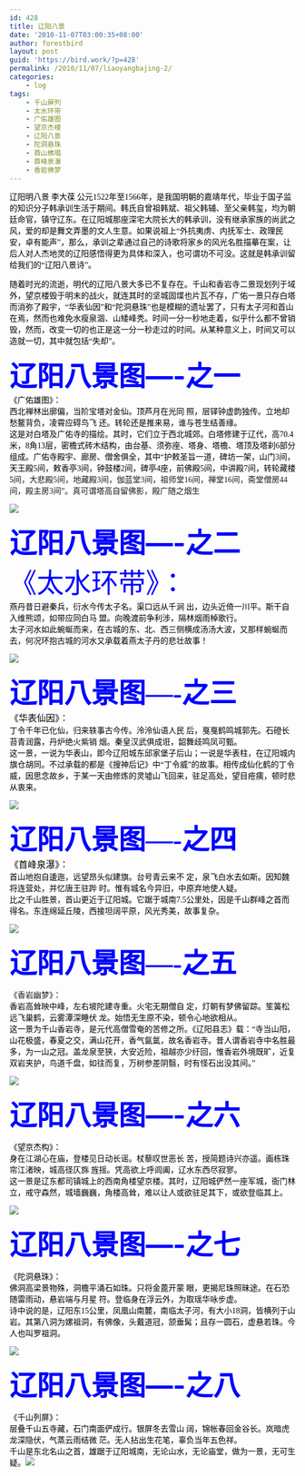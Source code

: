 ```yaml
---
id: 428
title: 辽阳八景
date: '2010-11-07T03:00:35+08:00'
author: forestbird
layout: post
guid: 'https://bird.work/?p=428'
permalink: /2010/11/07/liaoyangbajing-2/
categories:
    - log
tags:
    - 千山屏列
    - 太水环带
    - 广佑雄图
    - 望京杰楼
    - 辽阳八景
    - 陀洞悬珠
    - 首山樵唱
    - 首峰泉瀑
    - 香岩佛梦
---
```


<div class="mainNewsContent NewsContent" id="mainNewsContent"><font face="宋体 "><font style="font-size: 10.5pt;"><font color="#000000">辽阳明八景</font></font></font><font face="ˎ̥ "><font style="font-size: 10.5pt;">  
<font face="Times New Roman "><font color="#000000"> </font></font></font></font><font face="宋体 "><font style="font-size: 10.5pt;"><font color="#000000">李大葆 </font></font></font><font color="#000000"><font face="宋体 "><font style="font-size: 10.5pt;">公元</font></font><font face="ˎ̥ "><font style="font-size: 10.5pt;"><font face="Times New Roman ">1522</font></font></font><font face="宋体 "><font style="font-size: 10.5pt;">年至</font></font><font face="ˎ̥ "><font style="font-size: 10.5pt;"><font face="Times New Roman ">1566</font></font></font><font face="宋体 "><font style="font-size: 10.5pt;">年，是我国明朝的嘉靖年代，毕业于国子监的知识分子韩承训生活于期间。韩氏自曾祖韩斌、祖父韩辅、至父亲韩玺，均为朝廷命官，镇守辽东。在辽阳城那座深宅大院长大的韩承训，没有继承家族的尚武之风，爱的却是舞文弄墨的文人生意。如果说祖上</font></font><font face="ˎ̥ "><font style="font-size: 10.5pt;"><font face="Times New Roman ">“</font></font></font><font face="宋体 "><font style="font-size: 10.5pt;">外抗夷虏、内抚军士、政理民安，卓有能声</font></font><font face="ˎ̥ "><font style="font-size: 10.5pt;"><font face="Times New Roman ">”</font></font></font><font face="宋体 "><font style="font-size: 10.5pt;">，那么，承训之辈通过自己的诗歌将家乡的风光名胜描摹在案，让后人对人杰地灵的辽阳感悟得更为具体和深入，也可谓功不可没。这就是韩承训留给我们的</font></font><font face="ˎ̥ "><font style="font-size: 10.5pt;"><font face="Times New Roman ">“</font></font></font><font face="宋体 "><font style="font-size: 10.5pt;">辽阳八景诗</font></font><font face="ˎ̥ "><font style="font-size: 10.5pt;"><font face="Times New Roman ">”</font></font></font><font face="宋体 "><font style="font-size: 10.5pt;">。</font></font></font><font face="ˎ̥ "><font style="font-size: 10.5pt;">  
<font face="Times New Roman "><font color="#000000"> </font></font></font></font><font face="ˎ̥ "><font style="font-size: 10.5pt;"><font face="Times New Roman "><font color="#000000"> </font></font></font></font>

<font color="#000000"><font face="Times New Roman "> </font><font face="宋体 "><font style="font-size: 10.5pt;">随着时光的流逝，明代的辽阳八景大多已不复存在。千山和香岩寺二景现划列于域外，望京楼毁于明末的战火，就连其时的坚城固堞也片瓦不存，广佑一景只存白塔而消弥了殿宇，</font></font><font face="ˎ̥ "><font style="font-size: 10.5pt;"><font face="Times New Roman ">“</font></font></font><font face="宋体 "><font style="font-size: 10.5pt;">华表仙因</font></font><font face="ˎ̥ "><font style="font-size: 10.5pt;"><font face="Times New Roman ">”</font></font></font><font face="宋体 "><font style="font-size: 10.5pt;">和</font></font><font face="ˎ̥ "><font style="font-size: 10.5pt;"><font face="Times New Roman ">“</font></font></font><font face="宋体 "><font style="font-size: 10.5pt;">陀洞悬珠</font></font><font face="ˎ̥ "><font style="font-size: 10.5pt;"><font face="Times New Roman ">”</font></font></font><font face="宋体 "><font style="font-size: 10.5pt;">也是模糊的遗址罢了，只有太子河和首山在焉，然而也难免水瘦泉涸、山矮峰秃。时间一分一秒地走着，似乎什么都不曾销毁，然而，改变一切的也正是这一分一秒走过的时间。从某种意义上，时间又可以造就一切，其中就包括</font></font><font face="ˎ̥ "><font style="font-size: 10.5pt;"><font face="Times New Roman ">“</font></font></font><font face="宋体 "><font style="font-size: 10.5pt;">失却</font></font><font face="ˎ̥ "><font style="font-size: 10.5pt;"><font face="Times New Roman ">”</font></font></font><font face="宋体 "><font style="font-size: 10.5pt;">。</font></font></font>

**<font color="#0000ff" size="7">辽阳八景图—-之一  
</font>**<font face="宋体 "><font color="#000000">《广佑雄图》：</font></font><font style="font-size: 10.5pt;">  
<font face="Times New Roman "><font color="#000000"><font face="ˎ̥ "> </font></font></font></font><font color="#000000"><font face="宋体 "><font style="font-size: 10.5pt;">西北禅林出廓偏，当阶宝塔对金仙。顶芦月在光同</font></font><font face="ˎ̥ "><font style="font-size: 10.5pt;"><font face="Times New Roman "> </font></font></font><font face="宋体 "><font style="font-size: 10.5pt;">照，层铎钟虚韵独传。立地却愁鳌背负，凌霄应碍鸟飞</font></font><font face="ˎ̥ "><font style="font-size: 10.5pt;"><font face="Times New Roman "> </font></font></font><font face="宋体 "><font style="font-size: 10.5pt;">还。转轮还是推来易，谁与苍生结善缘。</font></font></font><font face="ˎ̥ "><font style="font-size: 10.5pt;">  
<font face="Times New Roman "><font color="#000000"> </font></font></font></font><font color="#000000"><font face="宋体 "><font style="font-size: 10.5pt;">这是对白塔及广佑寺的描绘。其时，它们立于西北城郊。白塔修建于辽代，高</font></font><font face="ˎ̥ "><font style="font-size: 10.5pt;"><font face="Times New Roman ">70.4</font></font></font><font face="宋体 "><font style="font-size: 10.5pt;">米，</font></font><font face="ˎ̥ "><font style="font-size: 10.5pt;"><font face="Times New Roman ">8</font></font></font><font face="宋体 "><font style="font-size: 10.5pt;">角</font></font><font face="ˎ̥ "><font style="font-size: 10.5pt;"><font face="Times New Roman ">13</font></font></font><font face="宋体 "><font style="font-size: 10.5pt;">层，密檐式砖木结构，由台基、须弥座、塔身、塔檐、塔顶及塔刹</font></font><font face="ˎ̥ "><font style="font-size: 10.5pt;"><font face="Times New Roman ">6</font></font></font><font face="宋体 "><font style="font-size: 10.5pt;">部分组成。广佑寺殿宇、廊房、僧舍俱全，其中</font></font><font face="ˎ̥ "><font style="font-size: 10.5pt;"><font face="Times New Roman ">“</font></font></font><font face="宋体 "><font style="font-size: 10.5pt;">护敕圣旨一道，碑坊一架，山门</font></font><font face="ˎ̥ "><font style="font-size: 10.5pt;"><font face="Times New Roman ">3</font></font></font><font face="宋体 "><font style="font-size: 10.5pt;">间，天王殿</font></font><font face="ˎ̥ "><font style="font-size: 10.5pt;"><font face="Times New Roman ">5</font></font></font><font face="宋体 "><font style="font-size: 10.5pt;">间，敕香亭</font></font><font face="ˎ̥ "><font style="font-size: 10.5pt;"><font face="Times New Roman ">3</font></font></font><font face="宋体 "><font style="font-size: 10.5pt;">间，钟鼓楼</font></font><font face="ˎ̥ "><font style="font-size: 10.5pt;"><font face="Times New Roman ">2</font></font></font><font face="宋体 "><font style="font-size: 10.5pt;">间，碑亭</font></font><font face="ˎ̥ "><font style="font-size: 10.5pt;"><font face="Times New Roman ">4</font></font></font><font face="宋体 "><font style="font-size: 10.5pt;">座，前佛殿</font></font><font face="ˎ̥ "><font style="font-size: 10.5pt;"><font face="Times New Roman ">5</font></font></font><font face="宋体 "><font style="font-size: 10.5pt;">间，中讲殿</font></font><font face="ˎ̥ "><font style="font-size: 10.5pt;"><font face="Times New Roman ">7</font></font></font><font face="宋体 "><font style="font-size: 10.5pt;">间，转轮藏楼</font></font><font face="
ˎ̥ "><font s="" tyle="font-size: 10.5pt;"><f face="Times New Roman " ont="">5</f></font></font></font><font face="宋体 "><font style="font-size: 10.5pt;">间，大悲殿</font></font><font face="ˎ̥ "><font style="font-size: 10.5pt;"><font face="Times New Roman ">5</font></font></font><font face="宋体 "><font style="font-size: 10.5pt;">间，地藏殿</font></font><font face="ˎ̥ "><font style="font-size: 10.5pt;"><font face="Times New Roman ">3</font></font></font><font face="宋体 "><font style="font-size: 10.5pt;">间，伽蓝堂</font></font><font face="ˎ̥ "><font style="font-size: 10.5pt;"><font face="Times New Roman ">3</font></font></font><font face="宋体 "><font style="font-size: 10.5pt;">间，祖师堂</font></font><font face="ˎ̥ "><font style="font-size: 10.5pt;"><font face="Times New Roman ">16</font></font></font><font face="宋体 "><font style="font-size: 10.5pt;">间，禅堂</font></font><font face="ˎ̥ "><font style="font-size: 10.5pt;"><font face="Times New Roman ">16</font></font></font><font face="宋体 "><font style="font-size: 10.5pt;">间，斋堂僧房</font></font><font face="ˎ̥ "><font style="font-size: 10.5pt;"><font face="Times New Roman ">44</font></font></font><font face="宋体 "><font style="font-size: 10.5pt;">间，殿主房</font></font><font face="ˎ̥ "><font style="font-size: 10.5pt;"><font face="Times New Roman ">3</font></font></font><font face="宋体 "><font style="font-size: 10.5pt;">间</font></font><font face="ˎ̥ "><font style="font-size: 10.5pt;"><font face="Times New Roman ">”</font></font></font><font face="宋体 "><font style="font-size: 10.5pt;">。真可谓塔高自留佛影，殿广随之烟生</font></font>

![](http://www.zhaoweifeng.cn/blog/upload/201011061102501875.jpg)

<font color="#0000ff" size="7">**辽阳八景图—-之二** </font><font face="宋体 "><font size="3"><font color="#000000"><font color="#0000ff"><font size="7">《太水环带》：</font></font></font><font style="font-size: 10.5pt;">  
<font face="Times New Roman "><font color="#000000"><font face="ˎ̥ "> </font></font></font></font><font color="#000000"><font face="宋体 "><font style="font-size: 10.5pt;">燕丹昔日避秦兵，衍水今传太子名。渠口远从千涧</font></font><font face="ˎ̥ "><font style="font-size: 10.5pt;"><font face="Times New Roman "> </font></font></font><font face="宋体 "><font style="font-size: 10.5pt;">出，边头近倚一川平。斯干自入维熊颂，如带应同白马</font></font><font face="ˎ̥ "><font style="font-size: 10.5pt;"><font face="Times New Roman "> </font></font></font><font face="宋体 "><font style="font-size: 10.5pt;">盟。向晚渡前争利涉，隔林烟雨棹歌行。</font></font></font><font face="ˎ̥ "><font style="font-size: 10.5pt;">  
<font face="Times New Roman "><font color="#000000"> </font></font></font></font><font face="宋体 "><font style="font-size: 10.5pt;"><font color="#000000">太子河水如此蜿蜒而来，在古城的东、北、西三侧横成汤汤大波，又那样蜿蜒而去，何况环抱古城的河水又承载着燕太子丹的悲壮故事！</font></font></font></font></font>

<font face="宋体 "><font size="3"><font face="宋体 "><font style="font-size: 10.5pt;"><font color="#000000">![](http://www.zhaoweifeng.cn/blog/upload/201011061102526802.jpg)</font></font></font></font></font>

<font color="#0000ff"><font size="7"><font face="ˎ̥ "><font style="font-size: 10.5pt;">**<font size="7">辽阳八景图—-之三  
</font>**<font face="宋体 "><font color="#000000" size="3">《华表仙因》：</font></font><font style="font-size: 10.5pt;">  
<font face="Times New Roman "><font color="#000000"><font face="ˎ̥ "> </font></font></font></font><font color="#000000"><font face="宋体 "><font style="font-size: 10.5pt;">丁令千年已化仙，归来轶事古今传。泠泠仙语人民</font></font><font face="ˎ̥ "><font style="font-size: 10.5pt;"><font face="Times New Roman "> </font></font></font><font face="宋体 "><font style="font-size: 10.5pt;">后，戛戛鹤鸣城郭先。石磴长苔青润露，丹炉绝火紫销</font></font><font face="ˎ̥ "><font style="font-size: 10.5pt;"><font face="Times New Roman "> </font></font></font><font face="宋体 "><font style="font-size: 10.5pt;">烟。秦皇汉武俱成诳，韶舞歧鸣凤可甄。</font></font></font><font face="ˎ̥ "><font style="font-size: 10.5pt;">  
<font face="Times New Roman "><font color="#000000"> </font></font></font></font><font color="#000000"><font face="宋体 "><font style="font-size: 10.5pt;">这一景，一说为华表山，即今辽阳城东邱家堡子后山；一说是华表柱，在辽阳城内旗仓胡同。不过承载的都是《搜神后记》中</font></font><font face="ˎ̥ "><font style="font-size: 10.5pt;"><font face="Times New Roman ">“</font></font></font><font face="宋体 "><font style="font-size: 10.5pt;">丁令威</font></font><font face="ˎ̥ "><font style="font-size: 10.5pt;"><font face="Times New Roman ">”</font></font></font><font face="宋体 "><font style="font-size: 10.5pt;">的故事。相传成仙化鹤的丁令威，因思念故乡，于某一天由修炼的灵墟山飞回来，驻足高处，望目疮痍，顿时悲从衷来。</font></font></font></font></font></font></font>

 ![](http://www.zhaoweifeng.cn/blog/upload/201011061102534144.jpg)

<font color="#0000ff"><font size="7"><font face="ˎ̥ "><font style="font-size: 10.5pt;">**<font size="7">辽阳八景图—-之四  
</font>**<font face="宋体 "><font color="#000000" size="3">《首峰泉瀑》：</font></font><font style="font-size: 10.5pt;">  
<font face="Times New Roman "><font color="#000000"><font face="ˎ̥ "> </font></font></font></font><font color="#000000"><font face="宋体 "><font style="font-size: 10.5pt;">首山地抱自逶迤，远望昂头似建旗。台号青云来不</font></font><font face="ˎ̥ "><font style="font-size: 10.5pt;"><font face="Times New Roman "> </font></font></font><font face="宋体 "><font style="font-size: 10.5pt;">定，泉飞白水去如斯。因知魏将连营处，并忆唐王驻跸</font></font><font face="ˎ̥ "><font style="font-size: 10.5pt;"><font face="Times New Roman "> </font></font></font><font face="宋体 "><font style="font-size: 10.5pt;">时。惟有城名今异旧，中原弃地使人疑。</font></font></font><font face="ˎ̥ "><font style="font-size: 10.5pt;">  
<font face="Times New Roman "><font color="#000000"> </font></font></font></font><font color="#000000"><font face="宋体 "><font style="font-size: 10.5pt;">比之千山胜景，首山更近于辽阳城。它踞于城南</font></font><font face="ˎ̥ "><font style="font-size: 10.5pt;"><font face="Times New Roman ">7.5</font></font></font><font face="宋体 "><font style="font-size: 10.5pt;">公里处，因是千山群峰之首而得名。东连绵延丘陵，西接坦阔平原，风光秀美，故事复杂。</font></font></font><font face="ˎ̥ "><font style="font-size: 10.5pt;">  
</font></font></font></font></font></font>

<font color="#0000ff"><font size="7"><font face="ˎ̥ "><font style="font-size: 10.5pt;"><font color="#000000"><font face="宋体 "><font style="font-size: 10.5pt;">![](http://www.zhaoweifeng.cn/blog/upload/201011061102532851.jpg)</font></font></font></font></font></font></font>

<font color="#0000ff"><font size="7"><font face="ˎ̥ "><font style="font-size: 10.5pt;"><font face="ˎ̥ "><font style="font-size: 10.5pt;">**<font size="7">辽阳八景图—-之五</font>**</font></font></font></font></font></font>

<font face="宋体 ">《香岩幽梦》：</font><font style="font-size: 10.5pt;">  
<font face="Times New Roman "><font color="#000000"><font face="ˎ̥ "> </font></font></font></font><font color="#000000"><font face="宋体 "><font style="font-size: 10.5pt;">香岩高耸映中峰，左右坡陀建寺重。火宅无期僧自</font></font><font face="ˎ̥ "><font style="font-size: 10.5pt;"><font face="Times New Roman "> </font></font></font><font face="宋体 "><font style="font-size: 10.5pt;">定，灯朝有梦佛留踪。笙簧松远飞巢鹤，云雾潭深睡伏</font></font><font face="ˎ̥ "><font style="font-size: 10.5pt;"><font face="Times New Roman "> </font></font></font><font face="宋体 "><font style="font-size: 10.5pt;">龙。始悟无生原不染，顿令心地欲相从。</font></font></font><font face="ˎ̥ "><font style="font-size: 10.5pt;">  
<font face="Times New Roman "><font color="#000000"> </font></font></font></font><font color="#000000"><font face="宋体 "><font style="font-size: 10.5pt;">这一景为千山香岩寺，是元代高僧雪奄的苦修之所。《辽阳县志》载：</font></font><font face="ˎ̥ "><font style="font-size: 10.5pt;"><font face="Times New Roman ">“</font></font></font><font face="宋体 "><font style="font-size: 10.5pt;">寺当山阳，山花极盛，春夏之交，满山花开，香气氤氲，故名香岩寺。昔人谓香岩寺中名胜最多，为一山之冠。盖龙泉至狭，大安近险，祖越亦少纡回，惟香岩外境既旷，近复双岩夹护，鸟道千盘，如往而复，万树参差阴翳，时有怪石出没其间。</font></font></font><font color="#000000"><font face="ˎ̥ "><font style="font-size: 10.5pt;"><font face="Times New Roman ">”</font></font></font></font>

 ![](http://www.zhaoweifeng.cn/blog/upload/201011061102542686.jpg)

**<font color="#0000ff" size="7">辽阳八景图—-之六</font>**

<font face="宋体 "><font color="#000000">《望京杰构》：</font></font><font style="font-size: 10.5pt;">  
<font face="Times New Roman "><font color="#000000"><font face="ˎ̥ "> </font></font></font></font><font color="#000000"><font face="宋体 "><font style="font-size: 10.5pt;">身在江湖心在庙，登楼见日动长谣。杖藜叹世恶长</font></font><font face="ˎ̥ "><font style="font-size: 10.5pt;"><font face="Times New Roman "> </font></font></font><font face="宋体 "><font style="font-size: 10.5pt;">苦，授简题诗兴亦遥。画栋珠帘江渚映，城高径仄旆</font></font><font face="ˎ̥ "><font style="font-size: 10.5pt;"><font face="Times New Roman "> </font></font></font><font face="宋体 "><font style="font-size: 10.5pt;">旌摇。凭高欲上呼闾阖，辽水东西尽寂寥。</font></font></font><font face="ˎ̥ "><font style="font-size: 10.5pt;">  
<font face="Times New Roman "><font color="#000000"> </font></font></font></font><font face="宋体 "><font style="font-size: 10.5pt;"><font color="#000000">这一景是辽东都司镇城上的西南角楼望京楼。其时，辽阳城俨然一座军城，衙门林立，戒守森然，城墙巍巍，角楼高耸，难以让人或欲驻足其下，或欲登临其上。</font></font></font>

![](http://www.zhaoweifeng.cn/blog/upload/201011061102542468.jpg)

**<font color="#0000ff" size="7">辽阳八景图—-之七</font>**

<font face="宋体 "><font color="#000000">《陀洞悬珠》：</font></font><font style="font-size: 10.5pt;">  
<font face="Times New Roman "><font color="#000000"><font face="ˎ̥ "> </font></font></font></font><font color="#000000"><font face="宋体 "><font style="font-size: 10.5pt;">佛洞高梁景物殊，洞檐平涌石如珠。只将金蓖开蒙</font></font><font face="ˎ̥ "><font style="font-size: 10.5pt;"><font face="Times New Roman "> </font></font></font><font face="宋体 "><font style="font-size: 10.5pt;">眼，更揭尼珠照昧途。在石恐随雷雨动，悬岩端与月星</font></font><font face="ˎ̥ "><font style="font-size: 10.5pt;"><font face="Times New Roman "> </font></font></font><font face="宋体 "><font style="font-size: 10.5pt;">符。登临身在浮云外，为取瑶华咏步虚。</font></font></font><font face="ˎ̥ "><font style="font-size: 10.5pt;">  
<font face="Times New Roman "><font color="#000000"> </font></font></font></font><font color="#000000"><font face="宋体 "><font style="font-size: 10.5pt;">诗中说的是，辽阳东</font></font><font face="ˎ̥ "><font style="font-size: 10.5pt;"><font face="Times New Roman ">15</font></font></font><font face="宋体 "><font style="font-size: 10.5pt;">公里，凤凰山南麓，南临太子河，有大小</font></font><font face="ˎ̥ "><font style="font-size: 10.5pt;"><font face="Times New Roman ">18</font></font></font><font face="宋体 "><font style="font-size: 10.5pt;">洞，皆横列于山岩。其第八洞为嫘祖洞，有佛像，头戴道冠，颔垂髯；且存一圆石，虚悬若珠。今人也叫罗祖洞。</font></font></font>

<font color="#000000"><font face="宋体 "><font style="font-size: 10.5pt;">![](http://www.zhaoweifeng.cn/blog/upload/201011061102558130.jpg)</font></font></font>

**<font color="#0000ff" size="7">辽阳八景图—-之八</font>**

<font face="宋体 "><font color="#000000">《千山列屏》：</font></font><font style="font-size: 10.5pt;">  
<font face="Times New Roman "><font color="#000000"><font face="ˎ̥ "> </font></font></font></font><font color="#000000"><font face="宋体 "><font style="font-size: 10.5pt;">层叠千山五寺藏，石门南面俨成行。银屏冬去雪山</font></font><font face="ˎ̥ "><font style="font-size: 10.5pt;"><font face="Times New Roman "> </font></font></font><font face="宋体 "><font style="font-size: 10.5pt;">阔，锦帐春回金谷长。岚暗虎龙深隐伏，气蒸云雨结微</font></font><font face="ˎ̥ "><font style="font-size: 10.5pt;"><font face="Times New Roman "> </font></font></font><font face="宋体 "><font style="font-size: 10.5pt;">茫。无人拈出生花笔，辜负当年五色祥。</font></font></font><font face="ˎ̥ "><font style="font-size: 10.5pt;">  
<font face="Times New Roman "><font color="#000000"> </font></font></font></font><font face="宋体 "><font style="font-size: 10.5pt;"><font color="#000000">千山是东北名山之首，雄踞于辽阳城南，无论山水，无论庙堂，做为一景，无可生疑。![](http://www.zhaoweifeng.cn/blog/upload/201011061102558834.jpg)</font></font></font>

</div>